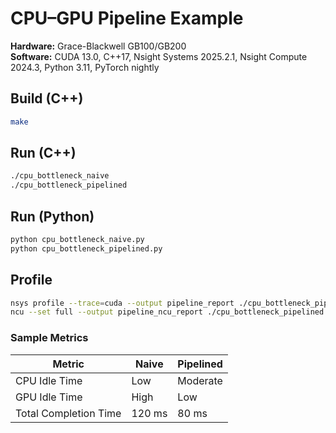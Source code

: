 # CPU–GPU Pipeline Example

**Hardware:** Grace-Blackwell GB100/GB200  
**Software:** CUDA 13.0, C++17, Nsight Systems 2025.2.1, Nsight Compute 2024.3, Python 3.11, PyTorch nightly

## Build (C++)
```bash
make
```

## Run (C++)
```bash
./cpu_bottleneck_naive
./cpu_bottleneck_pipelined
```

## Run (Python)
```bash
python cpu_bottleneck_naive.py
python cpu_bottleneck_pipelined.py
```

## Profile
```bash
nsys profile --trace=cuda --output pipeline_report ./cpu_bottleneck_pipelined
ncu --set full --output pipeline_ncu_report ./cpu_bottleneck_pipelined
```

### Sample Metrics

| Metric                      | Naive | Pipelined |
|-----------------------------|-------|-----------|
| CPU Idle Time               | Low   | Moderate  |
| GPU Idle Time               | High  | Low       |
| Total Completion Time       | 120 ms| 80 ms     |
